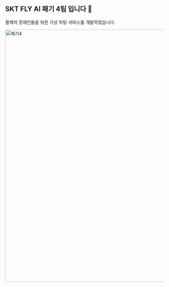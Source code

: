 ## SKT FLY AI 패기 4팀 입니다 🚀

휠체어 장애인들을 위한 가상 피팅 서비스를 개발하였습니다.

<img src="https://github.com/user-attachments/assets/e8c0de4b-e18d-4c24-9be7-5bce01437125" width="800" alt="패기4">


